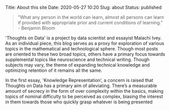 Title: About this site
Date: 2020-05-27 10:20
Slug: about
Status: published

> "What any person in the world can learn, almost all persons can learn if provided with appropriate prior and current conditions of learning." - Benjamin Bloom

'Thoughts on Data' is a project by data scientist and essayist Malachi Ivey. As an individual piece, this blog serves as a proxy for exploration of various topics in the mathematical and technological sphere. Though most posts are oriented to these two broad topics, others have a primary focus towards supplemental topics like neuroscience and technical writing. Though subjects may vary, the theme of expanding technical knowledge and optimizing retention of it remains all the same. 

In the first essay, 'Knowledge Representation', a concern is raised that Thoughts on Data has a primary aim of alleviating. There’s a measurable amount of secrecy in the form of over complexity within the basics, making topics of nominal difficulty to be perceived as complex, biasing the interest in them towards those who quickly grasp whatever is being presented